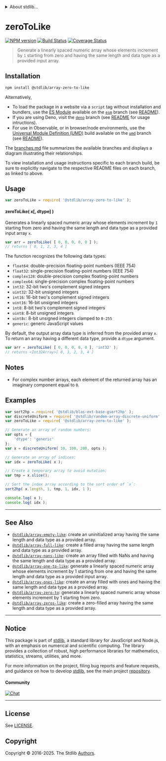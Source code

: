 <!--

@license Apache-2.0

Copyright (c) 2024 The Stdlib Authors.

Licensed under the Apache License, Version 2.0 (the "License");
you may not use this file except in compliance with the License.
You may obtain a copy of the License at

   http://www.apache.org/licenses/LICENSE-2.0

Unless required by applicable law or agreed to in writing, software
distributed under the License is distributed on an "AS IS" BASIS,
WITHOUT WARRANTIES OR CONDITIONS OF ANY KIND, either express or implied.
See the License for the specific language governing permissions and
limitations under the License.

-->


<details>
  <summary>
    About stdlib...
  </summary>
  <p>We believe in a future in which the web is a preferred environment for numerical computation. To help realize this future, we've built stdlib. stdlib is a standard library, with an emphasis on numerical and scientific computation, written in JavaScript (and C) for execution in browsers and in Node.js.</p>
  <p>The library is fully decomposable, being architected in such a way that you can swap out and mix and match APIs and functionality to cater to your exact preferences and use cases.</p>
  <p>When you use stdlib, you can be absolutely certain that you are using the most thorough, rigorous, well-written, studied, documented, tested, measured, and high-quality code out there.</p>
  <p>To join us in bringing numerical computing to the web, get started by checking us out on <a href="https://github.com/stdlib-js/stdlib">GitHub</a>, and please consider <a href="https://opencollective.com/stdlib">financially supporting stdlib</a>. We greatly appreciate your continued support!</p>
</details>

# zeroToLike

[![NPM version][npm-image]][npm-url] [![Build Status][test-image]][test-url] [![Coverage Status][coverage-image]][coverage-url] <!-- [![dependencies][dependencies-image]][dependencies-url] -->

> Generate a linearly spaced numeric array whose elements increment by `1` starting from zero and having the same length and data type as a provided input array.

<!-- Section to include introductory text. Make sure to keep an empty line after the intro `section` element and another before the `/section` close. -->

<section class="intro">

</section>

<!-- /.intro -->

<!-- Package usage documentation. -->

<section class="installation">

## Installation

```bash
npm install @stdlib/array-zero-to-like
```

Alternatively,

-   To load the package in a website via a `script` tag without installation and bundlers, use the [ES Module][es-module] available on the [`esm`][esm-url] branch (see [README][esm-readme]).
-   If you are using Deno, visit the [`deno`][deno-url] branch (see [README][deno-readme] for usage intructions).
-   For use in Observable, or in browser/node environments, use the [Universal Module Definition (UMD)][umd] build available on the [`umd`][umd-url] branch (see [README][umd-readme]).

The [branches.md][branches-url] file summarizes the available branches and displays a diagram illustrating their relationships.

To view installation and usage instructions specific to each branch build, be sure to explicitly navigate to the respective README files on each branch, as linked to above.

</section>

<section class="usage">

## Usage

```javascript
var zeroToLike = require( '@stdlib/array-zero-to-like' );
```

#### zeroToLike( x\[, dtype] )

Generates a linearly spaced numeric array whose elements increment by `1` starting from zero and having the same length and data type as a provided input array `x`.

```javascript
var arr = zeroToLike( [ 0, 0, 0, 0, 0 ] );
// returns [ 0, 1, 2, 3, 4 ]
```

The function recognizes the following data types:

-   `float64`: double-precision floating-point numbers (IEEE 754)
-   `float32`: single-precision floating-point numbers (IEEE 754)
-   `complex128`: double-precision complex floating-point numbers
-   `complex64`: single-precision complex floating-point numbers
-   `int32`: 32-bit two's complement signed integers
-   `uint32`: 32-bit unsigned integers
-   `int16`: 16-bit two's complement signed integers
-   `uint16`: 16-bit unsigned integers
-   `int8`: 8-bit two's complement signed integers
-   `uint8`: 8-bit unsigned integers
-   `uint8c`: 8-bit unsigned integers clamped to `0-255`
-   `generic`: generic JavaScript values

By default, the output array data type is inferred from the provided array `x`. To return an array having a different data type, provide a `dtype` argument.

```javascript
var arr = zeroToLike( [ 0, 0, 0, 0, 0 ], 'int32' );
// returns <Int32Array>[ 0, 1, 2, 3, 4 ]
```

</section>

<!-- /.usage -->

<!-- Package usage notes. Make sure to keep an empty line after the `section` element and another before the `/section` close. -->

<section class="notes">

## Notes

-   For complex number arrays, each element of the returned array has an imaginary component equal to `0`.

</section>

<!-- /.notes -->

<!-- Package usage examples. -->

<section class="examples">

## Examples

<!-- eslint no-undef: "error" -->

```javascript
var sort2hp = require( '@stdlib/blas-ext-base-gsort2hp' );
var discreteUniform = require( '@stdlib/random-array-discrete-uniform' );
var zeroToLike = require( '@stdlib/array-zero-to-like' );

// Generate an array of random numbers:
var opts = {
    'dtype': 'generic'
};
var x = discreteUniform( 10, 100, 200, opts );

// Generate an array of indices:
var idx = zeroToLike( x );

// Create a temporary array to avoid mutation:
var tmp = x.slice();

// Sort the index array according to the sort order of `x`:
sort2hp( x.length, 1, tmp, 1, idx, 1 );

console.log( x );
console.log( idx );
```

</section>

<!-- /.examples -->

<!-- Section to include cited references. If references are included, add a horizontal rule *before* the section. Make sure to keep an empty line after the `section` element and another before the `/section` close. -->

<section class="references">

</section>

<!-- /.references -->

<!-- Section for related `stdlib` packages. Do not manually edit this section, as it is automatically populated. -->

<section class="related">

* * *

## See Also

-   <span class="package-name">[`@stdlib/array-empty-like`][@stdlib/array/empty-like]</span><span class="delimiter">: </span><span class="description">create an uninitialized array having the same length and data type as a provided array.</span>
-   <span class="package-name">[`@stdlib/array-full-like`][@stdlib/array/full-like]</span><span class="delimiter">: </span><span class="description">create a filled array having the same length and data type as a provided array.</span>
-   <span class="package-name">[`@stdlib/array-nans-like`][@stdlib/array/nans-like]</span><span class="delimiter">: </span><span class="description">create an array filled with NaNs and having the same length and data type as a provided array.</span>
-   <span class="package-name">[`@stdlib/array-one-to-like`][@stdlib/array/one-to-like]</span><span class="delimiter">: </span><span class="description">generate a linearly spaced numeric array whose elements increment by 1 starting from one and having the same length and data type as a provided input array.</span>
-   <span class="package-name">[`@stdlib/array-ones-like`][@stdlib/array/ones-like]</span><span class="delimiter">: </span><span class="description">create an array filled with ones and having the same length and data type as a provided array.</span>
-   <span class="package-name">[`@stdlib/array-zero-to`][@stdlib/array/zero-to]</span><span class="delimiter">: </span><span class="description">generate a linearly spaced numeric array whose elements increment by 1 starting from zero.</span>
-   <span class="package-name">[`@stdlib/array-zeros-like`][@stdlib/array/zeros-like]</span><span class="delimiter">: </span><span class="description">create a zero-filled array having the same length and data type as a provided array.</span>

</section>

<!-- /.related -->

<!-- Section for all links. Make sure to keep an empty line after the `section` element and another before the `/section` close. -->


<section class="main-repo" >

* * *

## Notice

This package is part of [stdlib][stdlib], a standard library for JavaScript and Node.js, with an emphasis on numerical and scientific computing. The library provides a collection of robust, high performance libraries for mathematics, statistics, streams, utilities, and more.

For more information on the project, filing bug reports and feature requests, and guidance on how to develop [stdlib][stdlib], see the main project [repository][stdlib].

#### Community

[![Chat][chat-image]][chat-url]

---

## License

See [LICENSE][stdlib-license].


## Copyright

Copyright &copy; 2016-2025. The Stdlib [Authors][stdlib-authors].

</section>

<!-- /.stdlib -->

<!-- Section for all links. Make sure to keep an empty line after the `section` element and another before the `/section` close. -->

<section class="links">

[npm-image]: http://img.shields.io/npm/v/@stdlib/array-zero-to-like.svg
[npm-url]: https://npmjs.org/package/@stdlib/array-zero-to-like

[test-image]: https://github.com/stdlib-js/array-zero-to-like/actions/workflows/test.yml/badge.svg?branch=main
[test-url]: https://github.com/stdlib-js/array-zero-to-like/actions/workflows/test.yml?query=branch:main

[coverage-image]: https://img.shields.io/codecov/c/github/stdlib-js/array-zero-to-like/main.svg
[coverage-url]: https://codecov.io/github/stdlib-js/array-zero-to-like?branch=main

<!--

[dependencies-image]: https://img.shields.io/david/stdlib-js/array-zero-to-like.svg
[dependencies-url]: https://david-dm.org/stdlib-js/array-zero-to-like/main

-->

[chat-image]: https://img.shields.io/gitter/room/stdlib-js/stdlib.svg
[chat-url]: https://app.gitter.im/#/room/#stdlib-js_stdlib:gitter.im

[stdlib]: https://github.com/stdlib-js/stdlib

[stdlib-authors]: https://github.com/stdlib-js/stdlib/graphs/contributors

[umd]: https://github.com/umdjs/umd
[es-module]: https://developer.mozilla.org/en-US/docs/Web/JavaScript/Guide/Modules

[deno-url]: https://github.com/stdlib-js/array-zero-to-like/tree/deno
[deno-readme]: https://github.com/stdlib-js/array-zero-to-like/blob/deno/README.md
[umd-url]: https://github.com/stdlib-js/array-zero-to-like/tree/umd
[umd-readme]: https://github.com/stdlib-js/array-zero-to-like/blob/umd/README.md
[esm-url]: https://github.com/stdlib-js/array-zero-to-like/tree/esm
[esm-readme]: https://github.com/stdlib-js/array-zero-to-like/blob/esm/README.md
[branches-url]: https://github.com/stdlib-js/array-zero-to-like/blob/main/branches.md

[stdlib-license]: https://raw.githubusercontent.com/stdlib-js/array-zero-to-like/main/LICENSE

<!-- <related-links> -->

[@stdlib/array/empty-like]: https://github.com/stdlib-js/array-empty-like

[@stdlib/array/full-like]: https://github.com/stdlib-js/array-full-like

[@stdlib/array/nans-like]: https://github.com/stdlib-js/array-nans-like

[@stdlib/array/one-to-like]: https://github.com/stdlib-js/array-one-to-like

[@stdlib/array/ones-like]: https://github.com/stdlib-js/array-ones-like

[@stdlib/array/zero-to]: https://github.com/stdlib-js/array-zero-to

[@stdlib/array/zeros-like]: https://github.com/stdlib-js/array-zeros-like

<!-- </related-links> -->

</section>

<!-- /.links -->
